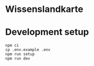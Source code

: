 # Wissenslandkarte

# Development setup

```
npm ci
cp .env.example .env
npm run setup
npm run dev
```
